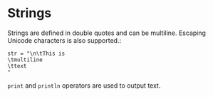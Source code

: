 # Strings

Strings are defined in double quotes and can be multiline. Escaping Unicode characters is also supported.:

```own
str = "\n\tThis is
\tmultiline
\ttext
"
```

`print` and `println` operators are used to output text.